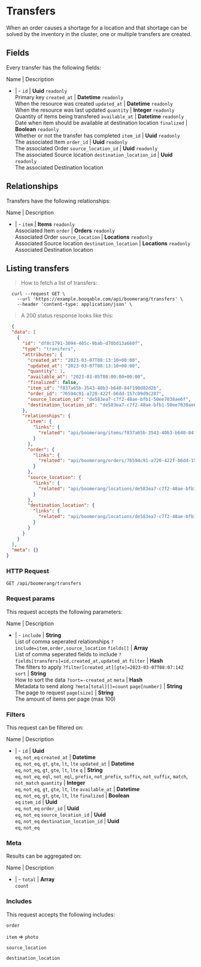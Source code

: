 # Transfers

When an order causes a shortage for a location and that shortage can be solved by the inventory in the cluster, one or multiple transfers are created.

## Fields
Every transfer has the following fields:

Name | Description
- | -
`id` | **Uuid** `readonly`<br>Primary key
`created_at` | **Datetime** `readonly`<br>When the resource was created
`updated_at` | **Datetime** `readonly`<br>When the resource was last updated
`quantity` | **Integer** `readonly`<br>Quantity of items being transfered
`available_at` | **Datetime** `readonly`<br>Date when item should be available at destination location
`finalized` | **Boolean** `readonly`<br>Whether or not the transfer has completed
`item_id` | **Uuid** `readonly`<br>The associated Item
`order_id` | **Uuid** `readonly`<br>The associated Order
`source_location_id` | **Uuid** `readonly`<br>The associated Source location
`destination_location_id` | **Uuid** `readonly`<br>The associated Destination location


## Relationships
Transfers have the following relationships:

Name | Description
- | -
`item` | **Items** `readonly`<br>Associated Item
`order` | **Orders** `readonly`<br>Associated Order
`source_location` | **Locations** `readonly`<br>Associated Source location
`destination_location` | **Locations** `readonly`<br>Associated Destination location


## Listing transfers



> How to fetch a list of transfers:

```shell
  curl --request GET \
    --url 'https://example.booqable.com/api/boomerang/transfers' \
    --header 'content-type: application/json' \
```

> A 200 status response looks like this:

```json
  {
  "data": [
    {
      "id": "df8c1791-3094-405c-9bab-d70bd13a660f",
      "type": "transfers",
      "attributes": {
        "created_at": "2023-03-07T08:13:10+00:00",
        "updated_at": "2023-03-07T08:13:10+00:00",
        "quantity": 1,
        "available_at": "2023-03-05T08:00:00+00:00",
        "finalized": false,
        "item_id": "f837a65b-3543-40b3-b640-84f190d82d2b",
        "order_id": "76594c91-a720-422f-b6dd-157c09d9c287",
        "source_location_id": "de583ea7-c7f2-48ae-bfb1-50ee7038ae6f",
        "destination_location_id": "de583ea7-c7f2-48ae-bfb1-50ee7038ae6f"
      },
      "relationships": {
        "item": {
          "links": {
            "related": "api/boomerang/items/f837a65b-3543-40b3-b640-84f190d82d2b"
          }
        },
        "order": {
          "links": {
            "related": "api/boomerang/orders/76594c91-a720-422f-b6dd-157c09d9c287"
          }
        },
        "source_location": {
          "links": {
            "related": "api/boomerang/locations/de583ea7-c7f2-48ae-bfb1-50ee7038ae6f"
          }
        },
        "destination_location": {
          "links": {
            "related": "api/boomerang/locations/de583ea7-c7f2-48ae-bfb1-50ee7038ae6f"
          }
        }
      }
    }
  ],
  "meta": {}
}
```

### HTTP Request

`GET /api/boomerang/transfers`

### Request params

This request accepts the following parameters:

Name | Description
- | -
`include` | **String** <br>List of comma seperated relationships `?include=item,order,source_location`
`fields[]` | **Array** <br>List of comma seperated fields to include `?fields[transfers]=id,created_at,updated_at`
`filter` | **Hash** <br>The filters to apply `?filter[created_at][gte]=2023-03-07T08:07:14Z`
`sort` | **String** <br>How to sort the data `?sort=-created_at`
`meta` | **Hash** <br>Metadata to send along `?meta[total][]=count`
`page[number]` | **String** <br>The page to request
`page[size]` | **String** <br>The amount of items per page (max 100)


### Filters

This request can be filtered on:

Name | Description
- | -
`id` | **Uuid** <br>`eq`, `not_eq`
`created_at` | **Datetime** <br>`eq`, `not_eq`, `gt`, `gte`, `lt`, `lte`
`updated_at` | **Datetime** <br>`eq`, `not_eq`, `gt`, `gte`, `lt`, `lte`
`q` | **String** <br>`eq`, `not_eq`, `eql`, `not_eql`, `prefix`, `not_prefix`, `suffix`, `not_suffix`, `match`, `not_match`
`quantity` | **Integer** <br>`eq`, `not_eq`, `gt`, `gte`, `lt`, `lte`
`available_at` | **Datetime** <br>`eq`, `not_eq`, `gt`, `gte`, `lt`, `lte`
`finalized` | **Boolean** <br>`eq`
`item_id` | **Uuid** <br>`eq`, `not_eq`
`order_id` | **Uuid** <br>`eq`, `not_eq`
`source_location_id` | **Uuid** <br>`eq`, `not_eq`
`destination_location_id` | **Uuid** <br>`eq`, `not_eq`


### Meta

Results can be aggregated on:

Name | Description
- | -
`total` | **Array** <br>`count`


### Includes

This request accepts the following includes:

`order`


`item` => 
`photo`




`source_location`


`destination_location`





